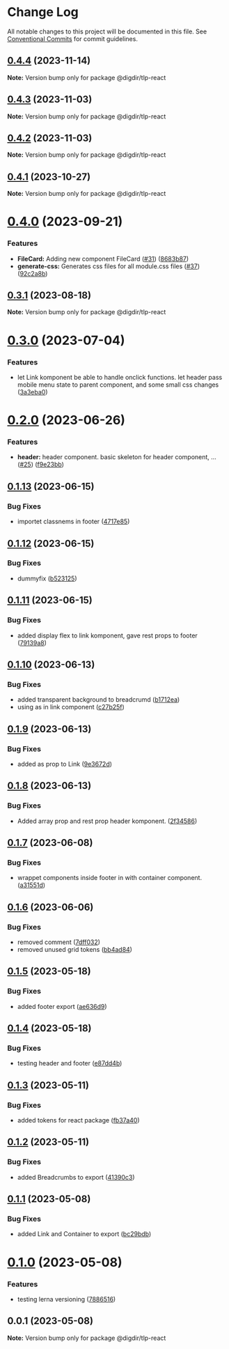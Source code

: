 # Change Log

All notable changes to this project will be documented in this file.
See [Conventional Commits](https://conventionalcommits.org) for commit guidelines.

## [0.4.4](https://github.com/felleslosninger/tlp-react/compare/@digdir/tlp-react@0.4.3...@digdir/tlp-react@0.4.4) (2023-11-14)

**Note:** Version bump only for package @digdir/tlp-react

## [0.4.3](https://github.com/felleslosninger/tlp-react/compare/@digdir/tlp-react@0.4.2...@digdir/tlp-react@0.4.3) (2023-11-03)

**Note:** Version bump only for package @digdir/tlp-react

## [0.4.2](https://github.com/felleslosninger/tlp-react/compare/@digdir/tlp-react@0.4.1...@digdir/tlp-react@0.4.2) (2023-11-03)

**Note:** Version bump only for package @digdir/tlp-react

## [0.4.1](https://github.com/felleslosninger/tlp-react/compare/@digdir/tlp-react@0.4.0...@digdir/tlp-react@0.4.1) (2023-10-27)

**Note:** Version bump only for package @digdir/tlp-react

# [0.4.0](https://github.com/felleslosninger/tlp-react/compare/@digdir/tlp-react@0.3.1...@digdir/tlp-react@0.4.0) (2023-09-21)

### Features

- **FileCard:** Adding new component FileCard ([#31](https://github.com/felleslosninger/tlp-react/issues/31)) ([8683b87](https://github.com/felleslosninger/tlp-react/commit/8683b87d36136e530c2356e59b32bb4fe6269a63))
- **generate-css:** Generates css files for all module.css files ([#37](https://github.com/felleslosninger/tlp-react/issues/37)) ([92c2a8b](https://github.com/felleslosninger/tlp-react/commit/92c2a8b362d477b6767f287000b7d013d55bac15))

## [0.3.1](https://github.com/felleslosninger/tlp-react/compare/@digdir/tlp-react@0.3.0...@digdir/tlp-react@0.3.1) (2023-08-18)

**Note:** Version bump only for package @digdir/tlp-react

# [0.3.0](https://github.com/felleslosninger/tlp-react/compare/@digdir/tlp-react@0.2.0...@digdir/tlp-react@0.3.0) (2023-07-04)

### Features

- let Link komponent be able to handle onclick functions. let header pass mobile menu state to parent component, and some small css changes ([3a3eba0](https://github.com/felleslosninger/tlp-react/commit/3a3eba06577c2c20da460d327d4f1bfbebb97729))

# [0.2.0](https://github.com/felleslosninger/tlp-react/compare/@digdir/tlp-react@0.1.13...@digdir/tlp-react@0.2.0) (2023-06-26)

### Features

- **header:** header component. basic skeleton for header component, … ([#25](https://github.com/felleslosninger/tlp-react/issues/25)) ([f9e23bb](https://github.com/felleslosninger/tlp-react/commit/f9e23bb3a410503453fb5ce1f8ffb07582f49673))

## [0.1.13](https://github.com/felleslosninger/tlp-react/compare/@digdir/tlp-react@0.1.12...@digdir/tlp-react@0.1.13) (2023-06-15)

### Bug Fixes

- importet classnems in footer ([4717e85](https://github.com/felleslosninger/tlp-react/commit/4717e85953faaf7903f52b3dc9972fec03c06d70))

## [0.1.12](https://github.com/felleslosninger/tlp-react/compare/@digdir/tlp-react@0.1.11...@digdir/tlp-react@0.1.12) (2023-06-15)

### Bug Fixes

- dummyfix ([b523125](https://github.com/felleslosninger/tlp-react/commit/b52312591ed95db518ddfcae054a8aef4ada5a2b))

## [0.1.11](https://github.com/felleslosninger/tlp-react/compare/@digdir/tlp-react@0.1.10...@digdir/tlp-react@0.1.11) (2023-06-15)

### Bug Fixes

- added display flex to link komponent, gave rest props to footer ([79139a8](https://github.com/felleslosninger/tlp-react/commit/79139a80bba18719479e306ad9f6b4f5b614b8dc))

## [0.1.10](https://github.com/felleslosninger/tlp-react/compare/@digdir/tlp-react@0.1.9...@digdir/tlp-react@0.1.10) (2023-06-13)

### Bug Fixes

- added transparent background to breadcrumd ([b1712ea](https://github.com/felleslosninger/tlp-react/commit/b1712ea823749d1cd4e0a3d57814091da180a3e1))
- using as in link component ([c27b25f](https://github.com/felleslosninger/tlp-react/commit/c27b25fb1a4fb20ebe279140ae059433596f1d71))

## [0.1.9](https://github.com/felleslosninger/tlp-react/compare/@digdir/tlp-react@0.1.8...@digdir/tlp-react@0.1.9) (2023-06-13)

### Bug Fixes

- added as prop to Link ([9e3672d](https://github.com/felleslosninger/tlp-react/commit/9e3672d569f044ccc2c861f7da0bb5c9d3ec8a74))

## [0.1.8](https://github.com/felleslosninger/tlp-react/compare/@digdir/tlp-react@0.1.7...@digdir/tlp-react@0.1.8) (2023-06-13)

### Bug Fixes

- Added array prop and rest prop header komponent. ([2f34586](https://github.com/felleslosninger/tlp-react/commit/2f34586f0ee426e3670dd25355742673bd5af620))

## [0.1.7](https://github.com/felleslosninger/tlp-react/compare/@digdir/tlp-react@0.1.6...@digdir/tlp-react@0.1.7) (2023-06-08)

### Bug Fixes

- wrappet components inside footer in with container component. ([a31551d](https://github.com/felleslosninger/tlp-react/commit/a31551da4635c57c6362a09dca0bec9239e53909))

## [0.1.6](https://github.com/felleslosninger/tlp-react/compare/@digdir/tlp-react@0.1.5...@digdir/tlp-react@0.1.6) (2023-06-06)

### Bug Fixes

- removed comment ([7dff032](https://github.com/felleslosninger/tlp-react/commit/7dff03279cab10227bce2419e3efbbbe6d5f7903))
- removed unused grid tokens ([bb4ad84](https://github.com/felleslosninger/tlp-react/commit/bb4ad84df6254b54ca69ae288ea36f01ab728631))

## [0.1.5](https://github.com/felleslosninger/tlp-react/compare/@digdir/tlp-react@0.1.4...@digdir/tlp-react@0.1.5) (2023-05-18)

### Bug Fixes

- added footer export ([ae636d9](https://github.com/felleslosninger/tlp-react/commit/ae636d9b26357210be333ef38b9ca204632d1302))

## [0.1.4](https://github.com/felleslosninger/tlp-react/compare/@digdir/tlp-react@0.1.3...@digdir/tlp-react@0.1.4) (2023-05-18)

### Bug Fixes

- testing header and footer ([e87dd4b](https://github.com/felleslosninger/tlp-react/commit/e87dd4bfbe68e3bedfdce4ba29b12be7ae19f9af))

## [0.1.3](https://github.com/felleslosninger/tlp-react/compare/@digdir/tlp-react@0.1.2...@digdir/tlp-react@0.1.3) (2023-05-11)

### Bug Fixes

- added tokens for react package ([fb37a40](https://github.com/felleslosninger/tlp-react/commit/fb37a40a88f0351a72c8f97309f27d3a0582894b))

## [0.1.2](https://github.com/felleslosninger/tlp-react/compare/@digdir/tlp-react@0.1.1...@digdir/tlp-react@0.1.2) (2023-05-11)

### Bug Fixes

- added Breadcrumbs to export ([41390c3](https://github.com/felleslosninger/tlp-react/commit/41390c3e853a524cdfc12ef5bc4202cb720784f6))

## [0.1.1](https://github.com/felleslosninger/tlp-react/compare/@digdir/tlp-react@0.1.0...@digdir/tlp-react@0.1.1) (2023-05-08)

### Bug Fixes

- added Link and Container to export ([bc29bdb](https://github.com/felleslosninger/tlp-react/commit/bc29bdb97546b6b68ef2c23105c3cba558612ff8))

# [0.1.0](https://github.com/felleslosninger/tlp-react/compare/@digdir/tlp-react@0.0.1...@digdir/tlp-react@0.1.0) (2023-05-08)

### Features

- testing lerna versioning ([7886516](https://github.com/felleslosninger/tlp-react/commit/788651639e3baa2251b734c153865d7e91298ef3))

## 0.0.1 (2023-05-08)

**Note:** Version bump only for package @digdir/tlp-react
